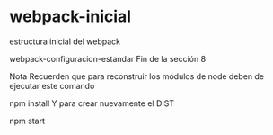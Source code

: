 # webpack-inicial
estructura inicial del webpack

webpack-configuracion-estandar
Fin de la sección 8

Nota
Recuerden que para reconstruir los módulos de node deben de ejecutar este comando

npm install
Y para crear nuevamente el DIST

npm start
